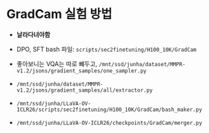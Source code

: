 # GradCam 실험 방법

- **날라다녀야함**

- DPO, SFT bash 파일: `scripts/sec2finetuning/H100_10K/GradCam`

- 좋아보니는 VQA는 따로 뺴두고, `/mnt/ssd/junha/dataset/MMPR-v1.2/jsons/gradient_samples/one_sampler.py`

- `/mnt/ssd/junha/dataset/MMPR-v1.2/jsons/gradient_samples/all/extractor.py`

- `/mnt/ssd/junha/LLaVA-OV-ICLR26/scripts/sec2finetuning/H100_10K/GradCam/bash_maker.py`

- `/mnt/ssd/junha/LLaVA-OV-ICLR26/checkpoints/GradCam/merger.py`

